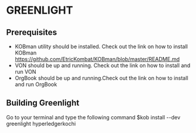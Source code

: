 # GREENLIGHT

## Prerequisites
* KOBman utility should be installed. Check out the link on how to install KOBman https://github.com/EtricKombat/KOBman/blob/master/README.md
* VON should be up and running. Check out the link on how to install and run VON
* OrgBook should be up and running.Check out the link on how to install and run OrgBook

## Building Greenlight

Go to your terminal and type the following command
$kob install --dev greenlight hyperledgerkochi


